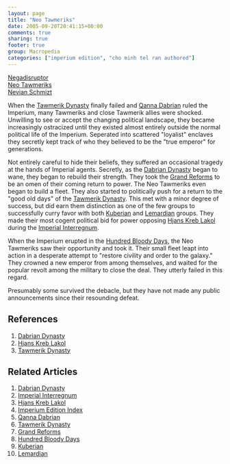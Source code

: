 ```yaml
---
layout: page
title: "Neo Tawmeriks"
date: 2005-09-20T20:41:15+00:00
comments: true
sharing: true
footer: true
group: Macropedia
categories: ["imperium edition", "cho minh tel ran authored"]
---
```


<div class='row'>
	<div class='col-md-4'><a href='/macropedia/negadisruptor'>Negadisruptor</a></div>
	<div class='col-md-4'><a href='/macropedia/neo-tawmeriks'>Neo Tawmeriks</a></div>
	<div class='col-md-4'><a href='/macropedia/nevian-schmizt'>Nevian Schmizt</a></div>
</div>


When the [Tawmerik Dynasty](/macropedia/tawmerik-dynasty) finally failed and [Qanna Dabrian](/macropedia/qanna-dabrian) ruled the Imperium, many Tawmeriks and close Tawmerik allies were shocked. Unwilling to see or accept the changing political landscape, they became increasingly ostracized until they existed almost entirely outside the normal political life of the Imperium. Seperated into scattered "loyalist" enclaves they secretly kept track of who they believed to be the "true emperor" for generations.

Not entirely careful to hide their beliefs, they suffered an occasional tragedy at the hands of Imperial agents. Secretly, as the [Dabrian Dynasty](/macropedia/dabrian-dynasty) began to wane, they began to rebuild their strength. They took the [Grand Reforms](/macropedia/grand-reforms) to be an omen of their coming return to power. The Neo Tawmeriks even began to build a fleet. They also started to politically push for a return to the "good old days" of the [Tawmerik Dynasty](/macropedia/tawmerik-dynasty). This met with a minor degree of success, but did earn them distinction as one of the few groups to successfully curry favor with both [Kuberian](/macropedia/kuberian-movement) and [Lemardian](/macropedia/lemardians) groups. They made their most cogent political bid for power opposing [Hjans Kreb Lakol](/macropedia/hjans-kreb-lakol) during the [Imperial Interregnum](/macropedia/imperial-interregnum). 

When the Imperium erupted in the [Hundred Bloody Days](/macropedia/hundred-bloody-days), the Neo Tawmeriks saw their opportunity and took it. Their small fleet leapt into action in a desperate attempt to "restore civility and order to the galaxy." They crowned a new emperor from among themselves, and waited for the popular revolt among the military to close the deal. They utterly failed in this regard.

Presumably some survived the debacle, but they have not made any public announcements since their resounding defeat.

## References
1. [Dabrian Dynasty](/macropedia/dabrian-dynasty)
1. [Hjans Kreb Lakol](/macropedia/hjans-kreb-lakol)
1. [Tawmerik Dynasty](/macropedia/tawmerik-dynasty)

## Related Articles

1. [Dabrian Dynasty](/macropedia/dabrian-dynasty)
2. [Imperial Interregnum](/macropedia/imperial-interregnum)
3. [Hjans Kreb Lakol](/macropedia/hjans-kreb-lakol)
4. [Imperium Edition Index](/macropedia/imperium-edition-index)
5. [Qanna Dabrian](/macropedia/qanna-dabrian)
6. [Tawmerik Dynasty](/macropedia/tawmerik-dynasty)
7. [Grand Reforms](/macropedia/grand-reforms)
8. [Hundred Bloody Days](/macropedia/hundred-bloody-days)
9. [Kuberian](/macropedia/kuberian-movement)
10. [Lemardian](/macropedia/lemardians)



  
